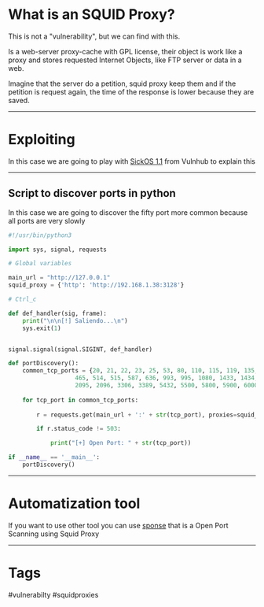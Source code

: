 
# What is an SQUID Proxy?

This is not a "vulnerability", but we can find with this.

Is a web-server proxy-cache with GPL license, their object is work like a proxy and stores requested Internet Objects, like FTP server or data in a web.

Imagine that the server do a petition, squid proxy keep them and if the petition is request again, the time of the response is lower because they are saved.

---

# Exploiting

In this case we are going to play with [SickOS 1.1](../../CTF/VulnHub/SickOS%201.1.md) from Vulnhub to explain this

---

## Script to discover ports in python

In this case we are going to discover the fifty port more common because all ports are very slowly

````python
#!/usr/bin/python3

import sys, signal, requests

# Global variables

main_url = "http://127.0.0.1"
squid_proxy = {'http': 'http://192.168.1.38:3128'}

# Ctrl_c

def def_handler(sig, frame):
    print("\n\n[!] Saliendo...\n")
    sys.exit(1)


signal.signal(signal.SIGINT, def_handler)

def portDiscovery():
    common_tcp_ports = {20, 21, 22, 23, 25, 53, 80, 110, 115, 119, 135, 137, 138, 139, 143, 161, 194, 389, 443, 445,
                   465, 514, 515, 587, 636, 993, 995, 1080, 1433, 1434, 1521, 1723, 2049, 2082, 2083, 2086, 2087,
                   2095, 2096, 3306, 3389, 5432, 5500, 5800, 5900, 6000, 6660, 6661, 6662, 6663, 6664, 6665, 6666, 6667, 6668, 6669}
    
    for tcp_port in common_tcp_ports:
        
        r = requests.get(main_url + ':' + str(tcp_port), proxies=squid_proxy)

        if r.status_code != 503:

            print("[+] Open Port: " + str(tcp_port))

if __name__ == '__main__':
    portDiscovery()

````


---

# Automatization tool

If you want to use other tool you can use [sponse](https://github.com/aancw/spose) that is a Open Port Scanning using Squid Proxy

---

# Tags

#vulnerabilty #squidproxies 